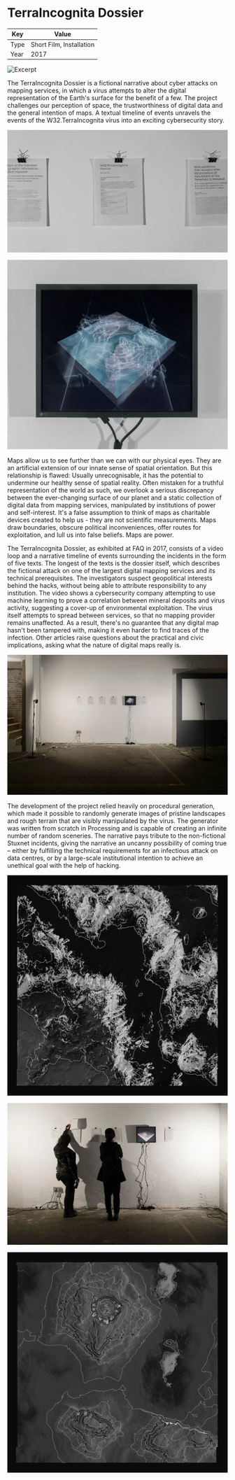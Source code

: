 # TerraIncognita Dossier

| Key  | Value                    |
| ---- | ------------------------ |
| Type | Short Film, Installation |
| Year | 2017                     |

<div class='embed-container'>

![Excerpt](https://www.youtube.com/embed/w-6fRIua-BM?rel=0&modestbranding=1&showinfo=0&fs=0&controls=2 ":include :type=iframe width=100%")

</div>

The TerraIncognita Dossier is a fictional narrative about cyber attacks on mapping services, in which a virus attempts to alter the digital representation of the Earth's surface for the benefit of a few. The project challenges our perception of space, the trustworthiness of digital data and the general intention of maps. A textual timeline of events unravels the events of the W32.TerraIncognita virus into an exciting cybersecurity story.

![Dossier](./_images/al17_terra_exhibition_3.webp)

![Screen](./_images/al17_terra_exhibition_4.webp)

Maps allow us to see further than we can with our physical eyes. They are an artificial extension of our innate sense of spatial orientation. But this relationship is flawed: Usually unrecognisable, it has the potential to undermine our healthy sense of spatial reality. Often mistaken for a truthful representation of the world as such, we overlook a serious discrepancy between the ever-changing surface of our planet and a static collection of digital data from mapping services, manipulated by institutions of power and self-interest. It's a false assumption to think of maps as charitable devices created to help us - they are not scientific measurements. Maps draw boundaries, obscure political inconveniences, offer routes for exploitation, and lull us into false beliefs. Maps are power.

The TerraIncognita Dossier, as exhibited at FAQ in 2017, consists of a video loop and a narrative timeline of events surrounding the incidents in the form of five texts. The longest of the texts is the dossier itself, which describes the fictional attack on one of the largest digital mapping services and its technical prerequisites. The investigators suspect geopolitical interests behind the hacks, without being able to attribute responsibility to any institution. The video shows a cybersecurity company attempting to use machine learning to prove a correlation between mineral deposits and virus activity, suggesting a cover-up of environmental exploitation. The virus itself attempts to spread between services, so that no mapping provider remains unaffected. As a result, there's no guarantee that any digital map hasn't been tampered with, making it even harder to find traces of the infection. Other articles raise questions about the practical and civic implications, asking what the nature of digital maps really is.

![Exhibition](./_images/al17_terra_exhibition_1.webp)

The development of the project relied heavily on procedural generation, which made it possible to randomly generate images of pristine landscapes and rough terrain that are visibly manipulated by the virus. The generator was written from scratch in Processing and is capable of creating an infinite number of random sceneries. The narrative pays tribute to the non-fictional Stuxnet incidents, giving the narrative an uncanny possibility of coming true – either by fulfilling the technical requirements for an infectious attack on data centres, or by a large-scale institutional intention to achieve an unethical goal with the help of hacking.

![Map](./_images/al17_terra_pcg_1.webp)

![Exhibition](./_images/al17_terra_exhibition_2.webp)

![Map](./_images/al17_terra_pcg_2.webp)
